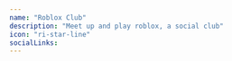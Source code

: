 ```yaml
---
name: "Roblox Club"
description: "Meet up and play roblox, a social club"
icon: "ri-star-line"
socialLinks:
---
```


